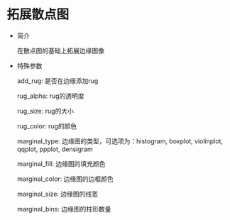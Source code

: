 # 拓展散点图

- 简介

  在散点图的基础上拓展边缘图像

- 特殊参数

  add_rug: 是否在边缘添加rug
  
  rug_alpha: rug的透明度
  
  rug_size: rug的大小
  
  rug_color: rug的颜色
  
  marginal_type: 边缘图的类型，可选项为：histogram, boxplot, violinplot, qqplot, ppplot, densigram
  
  marginal_fill: 边缘图的填充颜色
  
  marginal_color: 边缘图的边框颜色
  
  marginal_size: 边缘图的线宽
  
  marginal_bins: 边缘图的柱形数量


